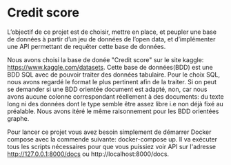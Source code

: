 # Credit score
L’objectif de ce projet est de choisir, mettre en place, et peupler une base de données à partir d’un jeu de données de l’open data, et d’implémenter une API permettant de requêter cette base de données.

Nous avons choisi la base de donée "Credit score" sur le site kaggle: https://www.kaggle.com/datasets.
Cette base de données(BDD) est une BDD SQL avec de pouvoir traiter des données tabulaire. Pour le choix SQL, nous avons regardé le format le plus pertinent afin de la traiter. Si on peut se demander si une BDD orientée document est adapté, non, car nous avons aucune colonne correspondant réellement à des documents: du texte long ni des données dont le type semble être assez libre i.e non déjà fixé au préalable. Nous avons itéré le même raisonnement pour les BDD orientées graphe. 

Pour lancer ce projet vous avez besoin simplement de démarrer Docker compose avec la commende suivante: docker-compose up.
Il va exécuter tous les scripts nécessaires pour que vous puissiez voir API sur l'adresse http://127.0.0.1:8000/docs ou http://localhost:8000/docs.
